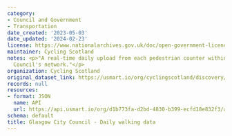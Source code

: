 ```yaml
---
category:
- Council and Government
- Transportation
date_created: '2023-05-03'
date_updated: '2024-02-23'
license: https://www.nationalarchives.gov.uk/doc/open-government-licence/version/3/
maintainer: Cycling Scotland
notes: <p>"A real-time daily upload from each pedestrian counter within Glasgow City
  Council's network."</p>
organization: Cycling Scotland
original_dataset_link: https://usmart.io/org/cyclingscotland/discovery/discovery-view-detail/5b756afe-4b9f-4ff7-826c-d7554d54795e
records: null
resources:
- format: JSON
  name: API
  url: https://api.usmart.io/org/d1b773fa-d2bd-4830-b399-ecfd18e832f3/a0ad4845-bdbf-4dc1-95cb-3a2e5243d454/1/urql
schema: default
title: Glasgow City Council - Daily walking data
---
```

